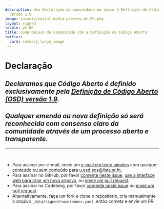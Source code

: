 ```yaml
---
description: Uma declaração da comunidade em apoio à Definição de Código Aberto (OSD)
  versão 1.9
image: /assets/social-media-preview-pt-BR.png
layout: signed
locale: pt-BR
title: Compromisso da Comunidade com a Definição de Código Aberto
twitter:
  card: summary_large_image
---
```

# **Declaração**

## *Declaramos que Código Aberto é definido exclusivamente pela [Definição de Código Aberto (OSD) versão 1.9](https://opensourcedefinition.org/).*

## *Qualquer emenda ou nova definição só será reconhecida com consenso claro da comunidade através de um processo aberto e transparente.*

---
<br>

- Para assinar por e-mail, envie um [e-mail em texto simples](https://useplaintext.email/) com qualquer conteúdo ou sem conteúdo para [u.osd.sos@lists.sr.ht](mailto:u.osd.sos@lists.sr.ht).
- Para assinar no GitHub, por favor [comente neste issue](https://github.com/OpenSourceDefinition/sos/issues/1), [use a interface web para criar um novo arquivo](https://github.com/OpenSourceDefinition/sos/new/main/_data/signed), ou [envie um pull request](https://github.com/OpenSourceDefinition/sos/pulls).
- Para assinar no Codeberg, por favor [comente neste issue](https://codeberg.org/osd/sos/issues/1) ou [envie um pull request](https://codeberg.org/osd/sos/pulls).
- Alternativamente, faça um fork e clone o repositório, crie manualmente o arquivo `_data/signed/<username>.yaml`, então cometa e envie um PR.